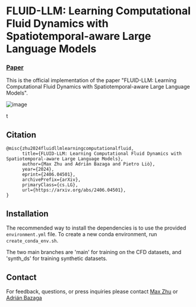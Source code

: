 # FLUID-LLM: Learning Computational Fluid Dynamics with Spatiotemporal-aware Large Language Models
### [Paper]([https://arxiv.org/abs/2402.07309](https://arxiv.org/pdf/2406.04501))

This is the official implementation of the paper "FLUID-LLM: Learning Computational Fluid Dynamics with Spatiotemporal-aware Large Language Models".

![image](https://github.com/user-attachments/assets/815320cb-97bd-4d14-9b8d-3f81c2bf2a06)

t
## Citation

```
@misc{zhu2024fluidllmlearningcomputationalfluid,
      title={FLUID-LLM: Learning Computational Fluid Dynamics with Spatiotemporal-aware Large Language Models}, 
      author={Max Zhu and Adrián Bazaga and Pietro Liò},
      year={2024},
      eprint={2406.04501},
      archivePrefix={arXiv},
      primaryClass={cs.LG},
      url={https://arxiv.org/abs/2406.04501}, 
}
```

## Installation 

The recommended way to install the dependencies is to use the provided `environment.yml` file. To create a new conda environment, run `create_conda_env.sh`. 

The two main branches are 'main' for training on the CFD datasets, and 'synth_ds' for training synthetic datasets. 

## Contact

For feedback, questions, or press inquiries please contact [Max Zhu](mailto:mz406@cam.ac.uk) or [Adrián Bazaga](mailto:ar989@cam.ac.uk)
